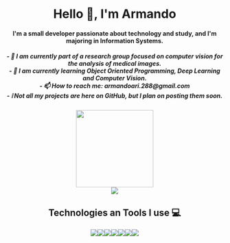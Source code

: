
<h1 align="center">Hello 👋, I'm Armando</h1>
<h4 align="center">I'm a small developer passionate about technology and study, and I'm majoring in Information Systems.</h4>

<h5 align="center"> 
- 🔭 I am currently part of a research group focused on computer vision for the analysis of medical images. </br>
- 🌱 I am currently learning Object Oriented Programming, Deep Learning and Computer Vision. </br>
- 📫 How to reach me: armandoari.288@gmail.com </br>
- ❕ Not all my projects are here on GitHub, but I plan on posting them soon. </br>
</h5>

<div align="center">
  <img height="180cm" src="https://github-readme-stats.vercel.app/api?username=ArmandoLuz&show_icons=true&theme=tokyonight"/></br>
  <img heiht="180cm" src="https://github-readme-stats.vercel.app/api/top-langs/?username=ArmandoLuz&layout=compact&theme=tokyonight"/>
</div>

<h2 align="center">Technologies an Tools I use 💻</h2>

<div align="center">
  <img src="https://img.shields.io/badge/GIT-E44C30?style=for-the-badge&logo=git&logoColor=white"/><img src="https://img.shields.io/badge/MySQL-00000F?style=for-the-badge&logo=mysql&logoColor=white"/><img src="https://img.shields.io/badge/C-00599C?style=for-the-badge&logo=c&logoColor=white"/><img src="https://img.shields.io/badge/Python-14354C?style=for-the-badge&logo=python&logoColor=white"/><img src="https://img.shields.io/badge/Qt-41CD52?style=for-the-badge&logo=Qt&logoColor=white"><img src="https://img.shields.io/badge/TensorFlow-FF6F00?style=for-the-badge&logo=tensorflow&logoColor=white"/><img src="https://img.shields.io/badge/ScikitLearn-F7931E?style=for-the-badge&logo=scikit-learn&logoColor=white">
</div>
